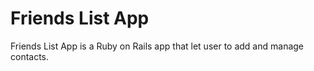 # Friends List App

Friends List App is a Ruby on Rails app that let user to add and manage contacts.